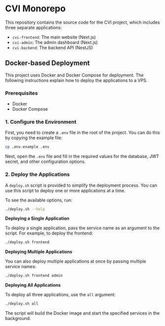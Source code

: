 # CVI Monorepo

This repository contains the source code for the CVI project, which includes three separate applications:

- `cvi-frontend`: The main website (Next.js)
- `cvi-admin`: The admin dashboard (Next.js)
- `cvi-backend`: The backend API (NestJS)

## Docker-based Deployment

This project uses Docker and Docker Compose for deployment. The following instructions explain how to deploy the applications to a VPS.

### Prerequisites

- Docker
- Docker Compose

### 1. Configure the Environment

First, you need to create a `.env` file in the root of the project. You can do this by copying the example file:

```bash
cp .env.example .env
```

Next, open the `.env` file and fill in the required values for the database, JWT secret, and other configuration options.

### 2. Deploy the Applications

A `deploy.sh` script is provided to simplify the deployment process. You can use this script to deploy one or more applications at a time.

To see the available options, run:

```bash
./deploy.sh --help
```

**Deploying a Single Application**

To deploy a single application, pass the service name as an argument to the script. For example, to deploy the frontend:

```bash
./deploy.sh frontend
```

**Deploying Multiple Applications**

You can also deploy multiple applications at once by passing multiple service names:

```bash
./deploy.sh frontend admin
```

**Deploying All Applications**

To deploy all three applications, use the `all` argument:

```bash
./deploy.sh all
```

The script will build the Docker image and start the specified services in the background.
